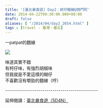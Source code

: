 ```yaml
---
title: '[臺北暴食遊] Day2：蚵仔麵線@西門町'
date: 2014-04-22T09:30:00.000+08:00
draft: false
aliases: [ "/2014/04/day2_2654.html" ]
tags : [travel - 臺灣・臺北]
---
```


一patpat的麵線  

![](/images/taipei2a.jpg)

味道其實不錯  
有柯仔味，有強烈胡椒味  
但我就是不愛這樣的糊仔  
不喜歡沒有嚼勁的麵線（哼）  
  
\-----------------------------------------------  
  
延伸閱讀：[臺北暴食遊（5D4N）](https://hidie.net/taipei5d4n/)
